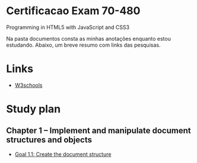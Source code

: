 # Certificacao Exam 70-480
Programming in HTML5 with JavaScript and CSS3

Na pasta documentos consta as minhas anotações enquanto estou estudando. Abaixo, um breve resumo com links das pesquisas. 

# Links
* [W3schools](https://www.w3schools.com/html/html5_intro.asp)

# Study plan

## Chapter 1 – Implement and manipulate document structures and objects
* [Goal 1.1: Create the document structure](https://www.w3schools.com/html/html5_semantic_elements.asp)
